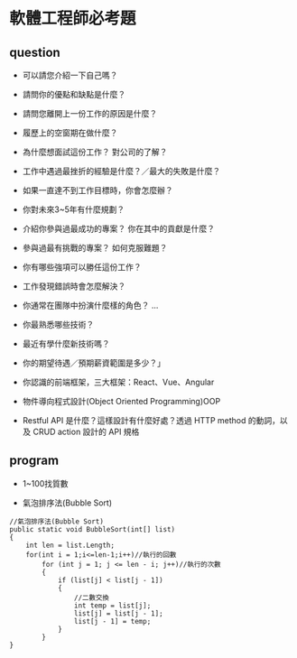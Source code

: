 # 軟體工程師必考題

## question
* 可以請您介紹一下自己嗎？
* 請問你的優點和缺點是什麼？
* 請問您離開上一份工作的原因是什麼？
* 履歷上的空窗期在做什麼？
* 為什麼想面試這份工作？ 對公司的了解？
* 工作中遇過最挫折的經驗是什麼？／最大的失敗是什麼？
* 如果一直達不到工作目標時，你會怎麼辦？
* 你對未來3~5年有什麼規劃？

* 介紹你參與過最成功的專案？ 你在其中的貢獻是什麼？
* 參與過最有挑戰的專案？ 如何克服難題？
* 你有哪些強項可以勝任這份工作？
* 工作發現錯誤時會怎麼解決？
* 你通常在團隊中扮演什麼樣的角色？ ...
* 你最熟悉哪些技術？
* 最近有學什麼新技術嗎？

* 你的期望待遇／預期薪資範圍是多少？」


* 你認識的前端框架，三大框架：React、Vue、Angular
* 物件導向程式設計(Object Oriented Programming)OOP
* Restful API 是什麼？這樣設計有什麼好處？透過 HTTP method 的動詞，以及 CRUD action 設計的 API 規格


## program

* 1~100找質數

* 氣泡排序法(Bubble Sort)
```
//氣泡排序法(Bubble Sort)
public static void BubbleSort(int[] list)
{
    int len = list.Length;
    for(int i = 1;i<=len-1;i++)//執行的回數
        for (int j = 1; j <= len - i; j++)//執行的次數
        {
            if (list[j] < list[j - 1])
            {
                //二數交換
                int temp = list[j];
                list[j] = list[j - 1];
                list[j - 1] = temp;
            }
        }
}
```